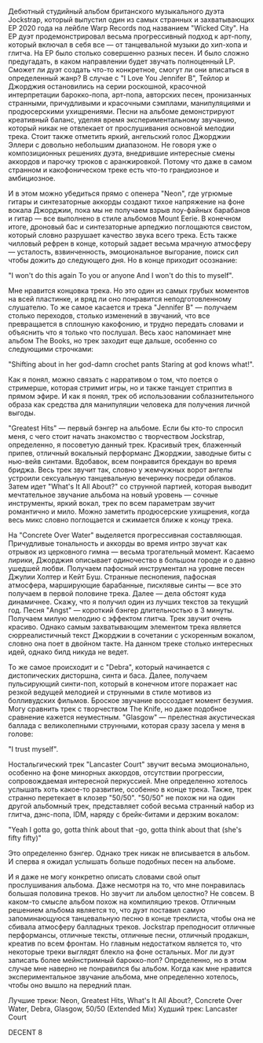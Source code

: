 Дебютный студийный альбом британского музыкального дуэта Jockstrap, который выпустил один из самых странных и захватывающих EP 2020 года на лейбле Warp Records под названием "Wicked City". На EP дуэт продемонстрировал весьма прогрессивный подход к арт-попу, который включал в себя все — от танцевальной музыки до хип-хопа и глитча. На EP было столько совершенно разных песен. И было сложно предугадать, в каком направлении будет звучать полноценный LP. Сможет ли дуэт создать что-то конкретное, смогут ли они вписаться в определенный жанр? В случае с "I Love You Jennifer B", Тейлор и Джорджия остановились на серии роскошной, красочной интерпретации барокко-попа, арт-попа, авторских песен, пронизанных странными, причудливыми и красочными сэмплами, манипуляциями и продюсерскими ухищрениями. Песни на альбоме демонстрируют креативный баланс, уделяя время экспериментальному звучанию, который никак не отвлекает от прослушивания основной мелодии трека. Стоит также отметить яркий, ангельский голос Джорджии Эллери с довольно небольшим диапазоном. Не говоря уже о композиционных решениях дуэта, внедрившие интересные смены аккордов и парочку трюков с аранжировкой. Потому что даже в самом странном и какофоническом треке есть что-то грандиозное и амбициозное.

И в этом можно убедиться прямо с опенера "Neon", где угрюмые гитары и синтезаторные аккорды создают тихое напряжение на фоне вокала Джорджии, пока мы не получаем взрыв лоу-файных барабанов и гитар — все выполнено в стиле альбомов Mount Eerie. В конечном итоге, дроновый бас и синтезаторные арпеджио поглощаются свистом, который словно разрушает качество звука всего трека. Есть также чилловый рефрен в конце, который задает весьма мрачную атмосферу — усталость, взвинченность, эмоциональное выгорание, поиск сил чтобы дожить до следующего дня. Но в конце приходит осознание:

"I won't do this again
To you or anyone
And I won't do this to myself".

Мне нравится концовка трека. Но это один из самых грубых моментов на всей пластинке, и вряд ли оно понравится неподготовленному слушателю. То же самое касается и трека "Jennifer B" — получаем столько переходов, столько изменений в звучаний, что все превращается в сплошную какофонию, и трудно передать словами и объяснить что я только что послушал. Весь хаос напоминает мне альбом The Books, но трек заходит еще дальше, особенно со следующими строчками:

"Shifting about in her god-damn crochet pants
Staring at god knows what!".

Как я понял, можно связать с нарративом о том, что поется о стримерше, которая стримит игры, но и также танцует стриптиз в прямом эфире. И как я понял, трек об использовании соблазнительного образа как средства для манипуляции человека для получения личной выгоды.

"Greatest Hits" — первый бэнгер на альбоме. Если бы кто-то спросил меня, с чего стоит начать знакомство с творчеством Jockstrap, определенно, я посоветую данный трек. Красивый трек, блаженный припев, отличный вокальный перформанс Джорджии, заводные биты с нью-вейв синтами. Вдобавок, всем понравится брекдаун во время бриджа. Весь трек звучит так, словно у жемчужных ворот ангелы устроили сексуальную танцевальную вечеринку посреди облаков. Затем идет "What's It All About?" со струнной партией, которая выводит мечтательное звучание альбома на новый уровень — сочные инструменты, яркий вокал, трек по всем параметрам звучит романтично и мило. Можно заметить продюсерские ухищрения, когда весь микс словно поглощается и сжимается ближе к концу трека.

На "Concrete Over Water" выделяется прогрессивная составляющая. Причудливые тональность и аккорды во время интро звучат как отрывок из церковного гимна — весьма трогательный момент. Касаемо лирики, Джорджия описывает одиночество в большом городе и о давно ушедшей любви. Получаем пафосный инструментал на уровне песен Джулии Холтер и Кейт Буш. Странные песнопения, пафосная атмосфера, марширующие барабанные, писклявые синты — все это получаем в первой половине трека. Далее — дела обстоят куда динамичнее. Скажу, что я получил один из лучших текстов за текущий год. Песня "Angst" — короткий бэнгер длительностью в 3 минуты. Получаем милую мелодию с эффектом глитча. Трек звучит очень красиво. Однако самым захватывающим элементом трека является сюрреалистичный текст Джорджии в сочетании с ускоренным вокалом, словно она поет в двойном такте. На данном треке столько интересных идей, однако билд никуда не ведет.

То же самое происходит и с "Debra", который начинается с дистопических дисторшна, синта и баса. Далее, получаем пульсирующий синти-поп, который в конечном итоге поражает нас резкой ведущей мелодией и струнными в стиле мотивов из болливудских фильмов. Броское звучание воссоздает момент безумия. Могу сравнить трек с творчеством The Knife, но даже подобное сравнение кажется неуместным. "Glasgow" — прелестная акустическая баллада с великолепными струнными, которая сразу засела у меня в голове:

"I trust myself".

Ностальгический трек "Lancaster Court" звучит весьма эмоционально, особенно на фоне минорных аккордов, отсутствии прогрессии, сопровождаемая интересной перкуссией. Мне определенно хотелось услышать хоть какое-то развитие, особенно в конце трека. Также, трек странно перетекает в клозер "50/50". "50/50" не похож ни на один другой альбомный трек, представляет собой весьма странный набор из глитча, дэнс-попа, IDM, наряду с брейк-битами и дерзким вокалом:

"Yeah I gotta go, gotta think about that
-go, gotta think about that (she's fifty fifty)"

Это определенно бэнгер. Однако трек никак не вписывается в альбом. И сперва я ожидал услышать больше подобных песен на альбоме.

И я даже не могу конкретно описать словами свой опыт прослушивания альбома. Даже несмотря на то, что мне понравилась большая половина треков. Но звучит ли альбом целостно? Не совсем. В каком-то смысле альбом похож на компиляцию треков. Отличным решением альбома является то, что дуэт поставил самую запоминающуюся танцевальную песню в конце треклиста, чтобы она не сбивала атмосферу балладных треков. Jockstrap преподносит отличные перформансы, отличные тексты, отличные песни, отличный продакшн, креатив по всем фронтам. Но главным недостатком является то, что некоторые треки выглядят блекло на фоне остальных. Мог ли дуэт записать более мейнстримный барокко-поп? Определенно, но в этом случае мне наверно не понравился бы альбом. Когда как мне нравится экспериментальное звучание альбома, мне определенно хотелось, чтобы оно вышло на передний план.

Лучшие треки: Neon, Greatest Hits, What's It All About?, Concrete Over Water, Debra, Glasgow, 50/50 (Extended Mix)
Худший трек: Lancaster Court

DECENT 8
